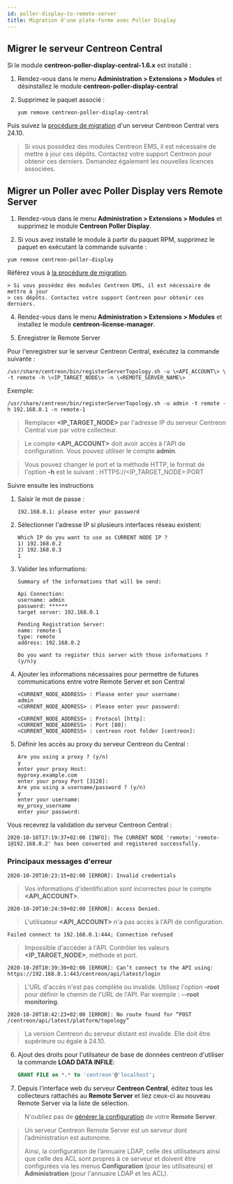 ```yaml
---
id: poller-display-to-remote-server
title: Migration d'une plate-forme avec Poller Display
---
```


## Migrer le serveur Centreon Central

Si le module **centreon-poller-display-central-1.6.x** est installé :

1. Rendez-vous dans le menu **Administration > Extensions > Modules** et
désinstallez le module **centreon-poller-display-central**

2. Supprimez le paquet associé :

    ```shell
    yum remove centreon-poller-display-central
    ```

Puis suivez la [procédure de migration](../migrate/migrate-from-3-4.md) d'un serveur Centreon
Central vers 24.10.

> Si vous possédez des modules Centreon EMS, il est nécessaire de mettre à jour
> ces dépôts. Contactez votre support Centreon pour obtenir ces derniers. Demandez
> également les nouvelles licences associées.

## Migrer un Poller avec Poller Display vers Remote Server

1. Rendez-vous dans le menu **Administration > Extensions > Modules** et
supprimez le module **Centreon Poller Display**.

2. Si vous avez installé le module à partir du paquet RPM, supprimez le paquet
en exécutant la commande suivante :

  ```shell
  yum remove centreon-poller-display
  ```

Référez vous à [la procédure de migration](../migrate/migrate-from-3-4.md).

    > Si vous possédez des modules Centreon EMS, il est nécessaire de mettre à jour
    > ces dépôts. Contactez votre support Centreon pour obtenir ces derniers.

4. Rendez-vous dans le menu **Administration > Extensions > Modules** et
installez le module **centreon-license-manager**.

5. Enregistrer le Remote Server

Pour l'enregistrer sur le serveur Centreon Central, exécutez la commande suivante :

``` shell
/usr/share/centreon/bin/registerServerTopology.sh -u \<API_ACCOUNT\> \
-t remote -h \<IP_TARGET_NODE\> -n \<REMOTE_SERVER_NAME\>
```

Exemple:

``` shell
/usr/share/centreon/bin/registerServerTopology.sh -u admin -t remote -h 192.168.0.1 -n remote-1
```

> Remplacer **\<IP_TARGET_NODE\>** par l'adresse IP du serveur Centreon Central vue par votre collecteur.

> Le compte **\<API_ACCOUNT\>** doit avoir accès à l'API de configuration. Vous pouvez utiliser le compte **admin**.

> Vous pouvez changer le port et la méthode HTTP, le format de l'option **-h** est le suivant :
> HTTPS://\<IP_TARGET_NODE\>:PORT

Suivre ensuite les instructions

1. Saisir le mot de passe :

    ``` shell
    192.168.0.1: please enter your password
    ```

2. Sélectionner l'adresse IP si plusieurs interfaces réseau existent:

    ```shell
    Which IP do you want to use as CURRENT NODE IP ?
    1) 192.168.0.2
    2) 192.168.0.3
    1
    ```

3. Valider les informations:

    ``` shell
    Summary of the informations that will be send:
    
    Api Connection:
    username: admin
    password: ******
    target server: 192.168.0.1
    
    Pending Registration Server:
    name: remote-1
    type: remote
    address: 192.168.0.2
    
    Do you want to register this server with those informations ? (y/n)y
    ```

4. Ajouter les informations nécessaires pour permettre de futures communications entre votre Remote Server et son Central

    ```shell
    <CURRENT_NODE_ADDRESS> : Please enter your username:
    admin
    <CURRENT_NODE_ADDRESS> : Please enter your password:
    
    <CURRENT_NODE_ADDRESS> : Protocol [http]:
    <CURRENT_NODE_ADDRESS> : Port [80]:
    <CURRENT_NODE_ADDRESS> : centreon root folder [centreon]:
    ```

5. Définir les accès au proxy du serveur Centreon du Central :

    ```shell
    Are you using a proxy ? (y/n)
    y
    enter your proxy Host:
    myproxy.example.com
    enter your proxy Port [3128]:
    Are you using a username/password ? (y/n)
    y
    enter your username:
    my_proxy_username
    enter your password:
    
    ```

Vous recevrez la validation du serveur Centreon Central :

``` shell
2020-10-16T17:19:37+02:00 [INFO]: The CURRENT NODE 'remote: 'remote-1@192.168.0.2' has been converted and registered successfully.
```

### Principaux messages d'erreur

``` shell
2020-10-20T10:23:15+02:00 [ERROR]: Invalid credentials
```

> Vos informations d'identification sont incorrectes pour le compte **\<API_ACCOUNT\>**.

``` shell
2020-10-20T10:24:59+02:00 [ERROR]: Access Denied.
```

> L'utilisateur **\<API_ACCOUNT\>** n'a pas accès à l'API de configuration.

``` shell
Failed connect to 192.168.0.1:444; Connection refused
```

> Impossible d'accéder à l'API. Contrôler les valeurs **\<IP_TARGET_NODE\>**, méthode et port.

``` shell
2020-10-20T10:39:30+02:00 [ERROR]: Can’t connect to the API using: https://192.168.0.1:443/centreon/api/latest/login
```

> L'URL d'accès n'est pas complète ou invalide. Utilisez l'option **-root** pour définir le chemin de l'URL de l'API.
> Par exemple : **--root monitoring**.

``` shell
2020-10-20T10:42:23+02:00 [ERROR]: No route found for “POST /centreon/api/latest/platform/topology”
```

> La version Centreon du serveur distant est invalide. Elle doit être supérieure ou égale à 24.10.

6. Ajout des droits pour l'utilsateur de base de données centreon d'utiliser la
commande **LOAD DATA INFILE**:

    ``` SQL
    GRANT FILE on *.* to 'centreon'@'localhost';
    ```

7. Depuis l'interface web du serveur **Centreon Central**, éditez
tous les collecteurs rattachés au **Remote Server** et liez ceux-ci au
nouveau Remote Server via la liste de sélection.

> N'oubliez pas de [générer la configuration](../monitoring/monitoring-servers/deploying-a-configuration.md) de votre
> **Remote Server**.

> Un serveur Centreon Remote Server est un serveur dont l’administration est
> autonome.
>
> Ainsi, la configuration de l’annuaire LDAP, celle des utilisateurs
> ainsi que celle des ACL sont propres à ce serveur et doivent être configurées
> via les menus **Configuration** (pour les utilisateurs) et **Administration**
> (pour l'annuaire LDAP et les ACL).
